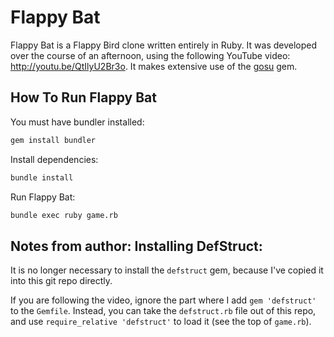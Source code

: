 Flappy Bat
==========

Flappy Bat is a Flappy Bird clone written entirely in Ruby. It was developed over the course of an afternoon, using the following YouTube video: http://youtu.be/QtIlyU2Br3o. It makes extensive use of the [gosu](http://www.libgosu.org/) gem.

How To Run Flappy Bat
-------------------

You must have bundler installed:

```bash
gem install bundler
```

Install dependencies:

```bash
bundle install
```

Run Flappy Bat:

```bash
bundle exec ruby game.rb
```

Notes from author: Installing DefStruct:
---------------------------------------

It is no longer necessary to install the `defstruct` gem, because
I've copied it into this git repo directly.

If you are following the video, ignore the part where I add `gem 'defstruct'` to the `Gemfile`.
Instead, you can take the `defstruct.rb` file out of this repo, and use `require_relative 'defstruct'` to load it (see the top of `game.rb`).
